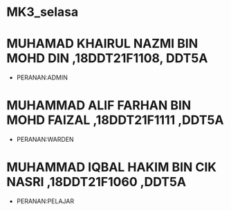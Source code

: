 # MK3_selasa
# MUHAMAD KHAIRUL NAZMI BIN MOHD DIN ,18DDT21F1108, DDT5A
- PERANAN:ADMIN
# MUHAMMAD ALIF FARHAN BIN MOHD FAIZAL ,18DDT21F1111 ,DDT5A
- PERANAN:WARDEN
# MUHAMMAD IQBAL HAKIM BIN CIK NASRI ,18DDT21F1060 ,DDT5A
- PERANAN:PELAJAR
